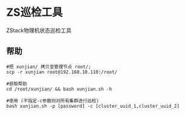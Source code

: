 # ZS巡检工具  
ZStack物理机状态巡检工具  

## 帮助
    
    #把 xunjian/ 拷贝至管理节点 root/;    
    scp -r xunjian root@192.168.10.110:/root/
    
    #获取帮助
    cd /root/xunjian/ && bash xunjian.sh -h 
    
    #使用 (不指定-c参数则对所有集群进行巡检)
    bash xunjian.sh -p [password] -c [cluster_uuid_1,cluster_uuid_2]
